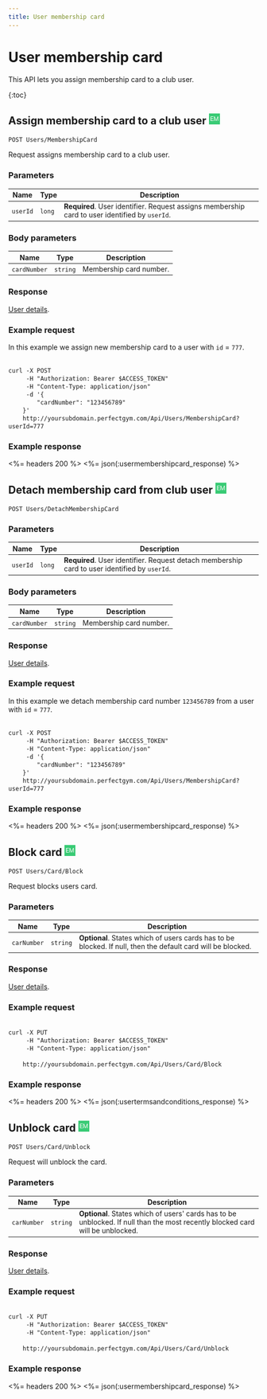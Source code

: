 ```yaml
---
title: User membership card
---
```


# User membership card

This API lets you assign membership card to a club user.

{:toc}


## Assign membership card to a club user ![alt text][EM]

    POST Users/MembershipCard

Request assigns membership card to a club user.


### Parameters

Name  	    | Type     		| Description
------------|---------------|------------
`userId`    |`long`    		| **Required**. User identifier. Request assigns membership card to user identified by `userId`.


### Body parameters

Name     	    | Type       		| Description
----------------|-------------------|------------
`cardNumber` 	|`string`    		| Membership card number.



### Response

[User details][UserDetailsProperties].


### Example request

In this example we assign new membership card to a user with `id` = `777`.

``` command-line

curl -X POST 
	 -H "Authorization: Bearer $ACCESS_TOKEN" 
	 -H "Content-Type: application/json" 
	 -d '{
	    "cardNumber": "123456789"	    
	}' 
	http://yoursubdomain.perfectgym.com/Api/Users/MembershipCard?userId=777
```


### Example response

<%= headers 200 %>
<%= json(:usermembershipcard_response) %>



[UserDetailsProperties]: /api/users/userdetails#properties

[EM]: /assets/images/employee.png "Employee mode"
[UM]: /assets/images/user.png "User mode"


## Detach membership card from club user ![alt text][EM]

	POST Users/DetachMembershipCard
	
### Parameters

Name  	    | Type     		| Description
------------|---------------|------------
`userId`    |`long`    		| **Required**. User identifier. Request detach membership card to user identified by `userId`.


### Body parameters

Name     	    | Type       		| Description
----------------|-------------------|------------
`cardNumber` 	|`string`    		| Membership card number.

### Response

[User details][UserDetailsProperties].


### Example request

In this example we detach membership card number `123456789` from a user with `id` = `777`.

``` command-line

curl -X POST 
	 -H "Authorization: Bearer $ACCESS_TOKEN" 
	 -H "Content-Type: application/json" 
	 -d '{
	    "cardNumber": "123456789"	    
	}' 
	http://yoursubdomain.perfectgym.com/Api/Users/MembershipCard?userId=777
```


### Example response

<%= headers 200 %>
<%= json(:usermembershipcard_response) %>


## Block card ![alt text][EM]

    POST Users/Card/Block

Request blocks users card.


### Parameters

Name     	    				| Type    		| Description
--------------------------------|---------------|------------
`carNumber`     		        |`string`    	|  **Optional**. States which of users cards has to be blocked. If null, then the default card will be blocked.




### Response

[User details][UserDetailsProperties].


### Example request



``` command-line

curl -X PUT 
	 -H "Authorization: Bearer $ACCESS_TOKEN" 
	 -H "Content-Type: application/json" 
	 
	http://yoursubdomain.perfectgym.com/Api/Users/Card/Block
```


### Example response

<%= headers 200 %>
<%= json(:usertermsandconditions_response) %>



[UserDetailsProperties]: /api/users/userdetails#properties
[Contract]: /appendix/datatypes/contract

[EM]: /assets/images/employee.png "Employee mode"
[UM]: /assets/images/user.png "User mode"




## Unblock card ![alt text][EM]

    POST Users/Card/Unblock

Request will unblock the card.


### Parameters

Name     	    				| Type    		| Description
--------------------------------|---------------|------------
`carNumber`     		        |`string`    	|  **Optional**. States which of users' cards has to be unblocked. If null than the most recently blocked card will be unblocked.




### Response

[User details][UserDetailsProperties].


### Example request



``` command-line

curl -X PUT 
	 -H "Authorization: Bearer $ACCESS_TOKEN" 
	 -H "Content-Type: application/json" 
	 
	http://yoursubdomain.perfectgym.com/Api/Users/Card/Unblock
```


### Example response

<%= headers 200 %>
<%= json(:usermembershipcard_response) %>



[UserDetailsProperties]: /api/users/userdetails#properties
[Contract]: /appendix/datatypes/contract

[EM]: /assets/images/employee.png "Employee mode"
[UM]: /assets/images/user.png "User mode"